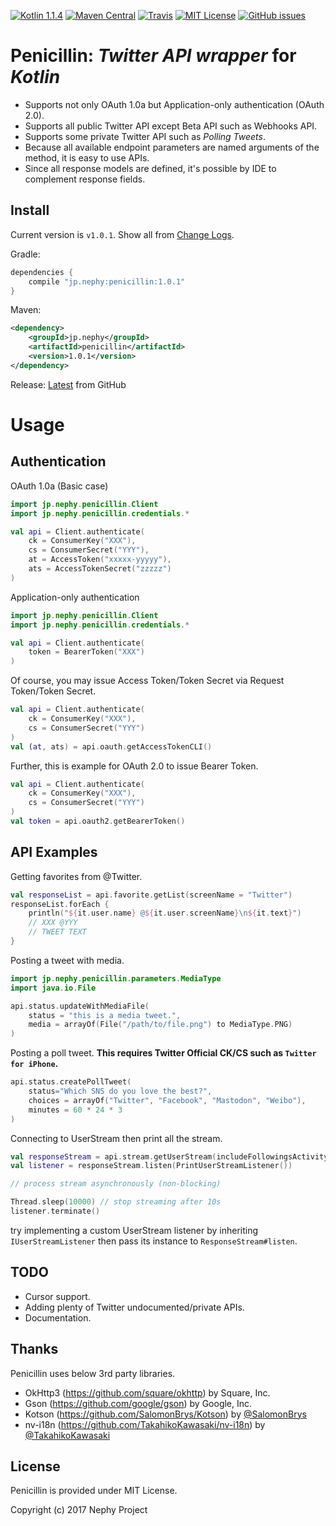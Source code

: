 [![Kotlin 1.1.4](https://img.shields.io/badge/Kotlin-1.1.4-blue.svg)](http://kotlinlang.org)
[![Maven Central](https://img.shields.io/maven-central/v/jp.nephy/penicillin.svg)](https://search.maven.org/#search%7Cga%7C1%7Cg%3A%22jp.nephy%22)
[![Travis](https://img.shields.io/travis/NephyProject/Penicillin.svg)](https://travis-ci.org/NephyProject/Penicillin/builds)
[![MIT License](https://img.shields.io/github/license/NephyProject/Penicillin.svg)](https://github.com/NephyProject/Penicillin/blob/master/LICENSE)
[![GitHub issues](https://img.shields.io/github/issues/NephyProject/Penicillin.svg)](https://github.com/NephyProject/Penicillin/issues)

Penicillin: *Twitter* *API* *wrapper* for *Kotlin*
===========================

- Supports not only OAuth 1.0a but Application-only authentication (OAuth 2.0).
- Supports all public Twitter API except Beta API such as Webhooks API.
- Supports some private Twitter API such as *Polling* *Tweets*.
- Because all available endpoint parameters are named arguments of the method, it is easy to use APIs.
- Since all response models are defined, it's possible by IDE to complement response fields.

Install
-------
Current version is `v1.0.1`. Show all from [Change Logs](https://github.com/NephyProject/Penicillin/blob/master/CHANGELOG.md).

Gradle:
```groovy
dependencies {
    compile "jp.nephy:penicillin:1.0.1"
}
```

Maven:
```xml
<dependency>
    <groupId>jp.nephy</groupId>
    <artifactId>penicillin</artifactId>
    <version>1.0.1</version>
</dependency>
```

Release: [Latest](https://github.com/NephyProject/Penicillin/releases/latest) from GitHub

Usage
=====

Authentication
-------------
OAuth 1.0a (Basic case)
```kotlin
import jp.nephy.penicillin.Client
import jp.nephy.penicillin.credentials.*

val api = Client.authenticate(
    ck = ConsumerKey("XXX"),
    cs = ConsumerSecret("YYY"),
    at = AccessToken("xxxxx-yyyyy"),
    ats = AccessTokenSecret("zzzzz")
)
```

Application-only authentication
```kotlin
import jp.nephy.penicillin.Client
import jp.nephy.penicillin.credentials.*

val api = Client.authenticate(
    token = BearerToken("XXX")
)
```

Of course, you may issue Access Token/Token Secret via Request Token/Token Secret.
```kotlin
val api = Client.authenticate(
    ck = ConsumerKey("XXX"),
    cs = ConsumerSecret("YYY")
)
val (at, ats) = api.oauth.getAccessTokenCLI()
```

Further, this is example for OAuth 2.0 to issue Bearer Token.
```kotlin
val api = Client.authenticate(
    ck = ConsumerKey("XXX"),
    cs = ConsumerSecret("YYY")
)
val token = api.oauth2.getBearerToken()
```

API Examples
-------------
Getting favorites from @Twitter.
```kotlin
val responseList = api.favorite.getList(screenName = "Twitter")
responseList.forEach {
    println("${it.user.name} @${it.user.screenName}\n${it.text}")
    // XXX @YYY
    // TWEET TEXT
}
```


Posting a tweet with media.
```kotlin
import jp.nephy.penicillin.parameters.MediaType
import java.io.File

api.status.updateWithMediaFile(
    status = "this is a media tweet.",
    media = arrayOf(File("/path/to/file.png") to MediaType.PNG)
)
```


Posting a poll tweet. **This requires Twitter Official CK/CS such as `Twitter for iPhone`.**
```kotlin
api.status.createPollTweet(
    status="Which SNS do you love the best?",
    choices = arrayOf("Twitter", "Facebook", "Mastodon", "Weibo"),
    minutes = 60 * 24 * 3
)
```


Connecting to UserStream then print all the stream.
```kotlin
val responseStream = api.stream.getUserStream(includeFollowingsActivity = true)
val listener = responseStream.listen(PrintUserStreamListener())

// process stream asynchronously (non-blocking)

Thread.sleep(10000) // stop streaming after 10s
listener.terminate()
```
try implementing a custom UserStream listener by inheriting `IUserStreamListener` then pass its instance to `ResponseStream#listen`.


TODO
-------
- Cursor support.
- Adding plenty of Twitter undocumented/private APIs.
- Documentation.


Thanks
---------
Penicillin uses below 3rd party libraries.
- OkHttp3 (https://github.com/square/okhttp) by Square, Inc.
- Gson (https://github.com/google/gson) by Google, Inc.
- Kotson (https://github.com/SalomonBrys/Kotson) by [@SalomonBrys](https://github.com/SalomonBrys)
- nv-i18n (https://github.com/TakahikoKawasaki/nv-i18n) by [@TakahikoKawasaki](https://github.com/TakahikoKawasaki)


License
---------
Penicillin is provided under MIT License.  

Copyright (c) 2017 Nephy Project
